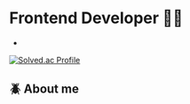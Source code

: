  # Frontend Developer 🤟🏻

- 

[![Solved.ac Profile](http://mazassumnida.wtf/api/generate_badge?boj=canyon920)](https://solved.ac/yoon828990)<br/>

## :beetle: About me  <br />


